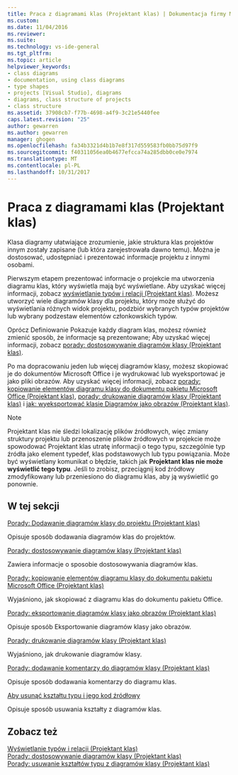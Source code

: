```yaml
---
title: Praca z diagramami klas (Projektant klas) | Dokumentacja firmy Microsoft
ms.custom: 
ms.date: 11/04/2016
ms.reviewer: 
ms.suite: 
ms.technology: vs-ide-general
ms.tgt_pltfrm: 
ms.topic: article
helpviewer_keywords:
- class diagrams
- documentation, using class diagrams
- type shapes
- projects [Visual Studio], diagrams
- diagrams, class structure of projects
- class structure
ms.assetid: 37908cb7-f77b-4698-a4f9-3c21e5440fee
caps.latest.revision: "25"
author: gewarren
ms.author: gewarren
manager: ghogen
ms.openlocfilehash: fa34b3321d4b1b7e8f317d559583fb0bb75d97f9
ms.sourcegitcommit: f40311056ea0b4677efcca74a285dbb0ce0e7974
ms.translationtype: MT
ms.contentlocale: pl-PL
ms.lasthandoff: 10/31/2017
---
```

# <a name="working-with-class-diagrams-class-designer"></a>Praca z diagramami klas (Projektant klas)
Klasa diagramy ułatwiające zrozumienie, jakie struktura klas projektów innym zostały zapisane (lub która zarejestrowała dawno temu). Można je dostosować, udostępniać i prezentować informacje projektu z innymi osobami.  
  
 Pierwszym etapem prezentować informacje o projekcie ma utworzenia diagramu klas, który wyświetla mają być wyświetlane. Aby uzyskać więcej informacji, zobacz [wyświetlanie typów i relacji (Projektant klas)](../ide/viewing-types-and-relationships-class-designer.md). Możesz utworzyć wiele diagramów klasy dla projektu, który może służyć do wyświetlania różnych widok projektu, podzbiór wybranych typów projektów lub wybrany podzestaw elementów członkowskich typów.  
  
 Oprócz Definiowanie Pokazuje każdy diagram klas, możesz również zmienić sposób, że informacje są prezentowane; Aby uzyskać więcej informacji, zobacz [porady: dostosowywanie diagramów klasy (Projektant klas)](../ide/how-to-customize-class-diagrams-class-designer.md).  
  
 Po ma dopracowaniu jeden lub więcej diagramów klasy, możesz skopiować je do dokumentów Microsoft Office i je wydrukować lub wyeksportować je jako pliki obrazów. Aby uzyskać więcej informacji, zobacz [porady: kopiowanie elementów diagramu klasy do dokumentu pakietu Microsoft Office (Projektant klas)](../ide/how-to-copy-class-diagram-elements-to-a-microsoft-office-document-class-designer.md), [porady: drukowanie diagramów klasy (Projektant klas)](../ide/how-to-print-class-diagrams-class-designer.md) i [jak: wyeksportować klasie Diagramów jako obrazów (Projektant klas)](../ide/how-to-export-class-diagrams-as-images-class-designer.md).  
  
> [!NOTE]
>  Projektant klas nie śledzi lokalizację plików źródłowych, więc zmiany struktury projektu lub przenoszenie plików źródłowych w projekcie może spowodować Projektant klas utratę informacji o tego typu, szczególnie typ źródła jako element typedef, klas podstawowych lub typu powiązania. Może być wyświetlany komunikat o błędzie, takich jak **Projektant klas nie może wyświetlić tego typu**. Jeśli to zrobisz, przeciągnij kod źródłowy zmodyfikowany lub przeniesiono do diagramu klas, aby ją wyświetlić go ponownie.  
  
## <a name="in-this-section"></a>W tej sekcji  
 [Porady: Dodawanie diagramów klasy do projektu (Projektant klas)](../ide/how-to-add-class-diagrams-to-projects-class-designer.md)  
  
 Opisuje sposób dodawania diagramów klas do projektów.  
  
 [Porady: dostosowywanie diagramów klasy (Projektant klas)](../ide/how-to-customize-class-diagrams-class-designer.md)  
  
 Zawiera informacje o sposobie dostosowywania diagramów klas.  
  
 [Porady: kopiowanie elementów diagramu klasy do dokumentu pakietu Microsoft Office (Projektant klas)](../ide/how-to-copy-class-diagram-elements-to-a-microsoft-office-document-class-designer.md)  
  
 Wyjaśniono, jak skopiować z diagramu klas do dokumentu pakietu Office.  
  
 [Porady: eksportowanie diagramów klasy jako obrazów (Projektant klas)](../ide/how-to-export-class-diagrams-as-images-class-designer.md)  
  
 Opisuje sposób Eksportowanie diagramów klasy jako obrazów.  
  
 [Porady: drukowanie diagramów klasy (Projektant klas)](../ide/how-to-print-class-diagrams-class-designer.md)  
  
 Wyjaśniono, jak drukowanie diagramów klasy.  
  
 [Porady: dodawanie komentarzy do diagramów klasy (Projektant klas)](../ide/how-to-add-comments-to-class-diagrams-class-designer.md)  
  
 Opisuje sposób dodawania komentarzy do diagramu klas.  
  
 [Aby usunąć kształtu typu i jego kod źródłowy](../ide/how-to-customize-class-diagrams-class-designer.md#DeleteTypeShapeAndCode)  
  
 Opisuje sposób usuwania kształty z diagramów klas.  
  
## <a name="see-also"></a>Zobacz też  
 [Wyświetlanie typów i relacji (Projektant klas)](../ide/viewing-types-and-relationships-class-designer.md)   
 [Porady: dostosowywanie diagramów klasy (Projektant klas)](../ide/how-to-customize-class-diagrams-class-designer.md)   
 [Porady: usuwanie kształtów typu z diagramów klasy (Projektant klas)](http://msdn.microsoft.com/en-us/ae41897d-d066-4b8c-bb9b-05436e12ff39)